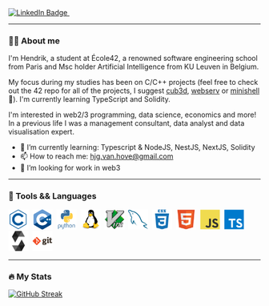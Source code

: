 <div id="badges">
  <a href="https://www.linkedin.com/in/hendrikvanhove/">
    <img src="https://img.shields.io/badge/LinkedIn-blue?style=for-the-badge&logo=linkedin&logoColor=white" alt="LinkedIn Badge"/>
  </a>
  <img src="https://komarev.com/ghpvc/?username=Hevhove&style=flat-square&color=blue" alt=""/>
</div>

---

### :man_astronaut: About me 
I'm Hendrik, a student at École42, a renowned software engineering school from Paris and Msc holder Artificial Intelligence from KU Leuven in Belgium. 

My focus during my studies has been on C/C++ projects (feel free to check out the 42 repo for all of the projects, I suggest [cub3d](https://github.com/arieivs/42_04_cub3d), [webserv](https://github.com/Hevhove/webserv) or [minishell](https://github.com/Hevhove/minishell) :eyes:). I'm currently learning TypeScript and Solidity. 

I'm interested in web2/3 programming, data science, economics and more! In a previous life I was a management consultant, data analyst and data visualisation expert.

- 🌱 I’m currently learning: Typescript & NodeJS, NestJS, NextJS, Solidity
- 📫 How to reach me: hjg.van.hove@gmail.com
- :briefcase: I’m looking for work in web3

---
### :toolbox: Tools && Languages
<div>
  <img src="https://github.com/devicons/devicon/blob/master/icons/c/c-line.svg"  title="C" alt="C" width="40" height="40"/>&nbsp;
  <img src="https://github.com/devicons/devicon/blob/master/icons/cplusplus/cplusplus-original.svg"  title="Cpp" alt="Cpp" width="40" height="40"/>&nbsp;
  <img src="https://github.com/devicons/devicon/blob/master/icons/python/python-original-wordmark.svg"  title="python" alt="python" width="40" height="40"/>&nbsp;
  <img src="https://github.com/devicons/devicon/blob/master/icons/linux/linux-original.svg"  title="python" alt="python" width="40" height="40"/>&nbsp;
  <img src="https://github.com/devicons/devicon/blob/master/icons/vim/vim-original.svg"  title="vim" alt="vim" width="40" height="40"/>&nbsp;
  <img src="https://github.com/devicons/devicon/blob/master/icons/mysql/mysql-original.svg"  title="sql" alt="sql" width="40" height="40"/>&nbsp;
  <img src="https://github.com/devicons/devicon/blob/master/icons/css3/css3-plain-wordmark.svg"  title="CSS3" alt="CSS" width="40" height="40"/>&nbsp;
  <img src="https://github.com/devicons/devicon/blob/master/icons/html5/html5-original.svg" title="HTML5" alt="HTML" width="40" height="40"/>&nbsp;
  <img src="https://github.com/devicons/devicon/blob/master/icons/javascript/javascript-original.svg" title="JavaScript" alt="JavaScript" width="40" height="40"/>&nbsp;
  <img src="https://github.com/devicons/devicon/blob/master/icons/typescript/typescript-original.svg" title="JavaScript" alt="JavaScript" width="40" height="40"/>&nbsp;
      <img src="https://github.com/devicons/devicon/blob/master/icons/solidity/solidity-original.svg" title="JavaScript" alt="JavaScript" width="40" height="40"/>&nbsp;
  <img src="https://github.com/devicons/devicon/blob/master/icons/git/git-original-wordmark.svg" title="Git" **alt="Git" width="40" height="40"/>
</div>

---

### :fire: My Stats
[![GitHub Streak](http://github-readme-streak-stats.herokuapp.com?user=Hevhove&theme=dark&background=000000)](https://git.io/streak-stats)

<!--
**Hevhove/Hevhove** is a ✨ _special_ ✨ repository because its `README.md` (this file) appears on your GitHub profile.

Here are some ideas to get you started:

- 🔭 I’m currently working on ...
- 🌱 I’m currently learning ...
- 👯 I’m looking to collaborate on ...
- 🤔 I’m looking for help with ...
- 💬 Ask me about ...
- 📫 How to reach me: ...
- 😄 Pronouns: ...
- ⚡ Fun fact: ...
-->
